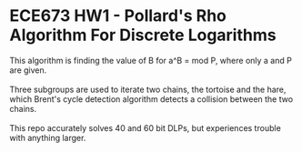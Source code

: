 # ECE673 HW1 - Pollard's Rho Algorithm For Discrete Logarithms
 This algorithm is finding the value of B for a^B = mod P, where only a and P are given. <br /> <br />
 Three subgroups are used to iterate two chains, the tortoise and the hare, which Brent's cycle detection algorithm detects a collision between the two chains.<br /> <br />
 This repo accurately solves 40 and 60 bit DLPs, but experiences trouble with anything larger.<br /> <br />

